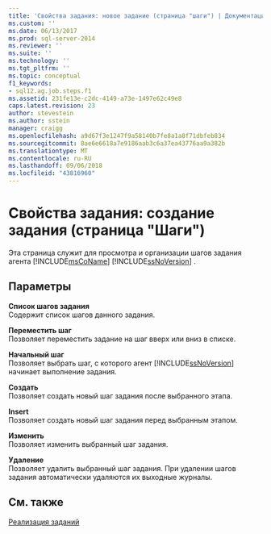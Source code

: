 ```yaml
---
title: 'Свойства задания: новое задание (страница "шаги") | Документация Майкрософт'
ms.custom: ''
ms.date: 06/13/2017
ms.prod: sql-server-2014
ms.reviewer: ''
ms.suite: ''
ms.technology: ''
ms.tgt_pltfrm: ''
ms.topic: conceptual
f1_keywords:
- sql12.ag.job.steps.f1
ms.assetid: 231fe13e-c2dc-4149-a73e-1497e62c49e8
caps.latest.revision: 23
author: stevestein
ms.author: sstein
manager: craigg
ms.openlocfilehash: a9d67f3e1247f9a58140b7fe8a1a8f71dbfeb834
ms.sourcegitcommit: 8ae6e6618a7e9186aab3c6a37ea43776aa9a382b
ms.translationtype: MT
ms.contentlocale: ru-RU
ms.lasthandoff: 09/06/2018
ms.locfileid: "43816960"
---
```

# <a name="job-propertiesnew-job-steps-page"></a>Свойства задания: создание задания (страница "Шаги")
  Эта страница служит для просмотра и организации шагов задания агента [!INCLUDE[msCoName](../../includes/msconame-md.md)] [!INCLUDE[ssNoVersion](../../includes/ssnoversion-md.md)] .  
  
## <a name="options"></a>Параметры  
 **Список шагов задания**  
 Содержит список шагов данного задания.  
  
 **Переместить шаг**  
 Позволяет переместить задание на шаг вверх или вниз в списке.  
  
 **Начальный шаг**  
 Позволяет выбрать шаг, с которого агент [!INCLUDE[ssNoVersion](../../includes/ssnoversion-md.md)] начинает выполнение задания.  
  
 **Создать**  
 Позволяет создать новый шаг задания после выбранного этапа.  
  
 **Insert**  
 Позволяет создать новый шаг задания перед выбранным этапом.  
  
 **Изменить**  
 Позволяет изменить выбранный шаг задания.  
  
 **Удаление**  
 Позволяет удалить выбранный шаг задания. При удалении шагов задания автоматически удаляются их выходные журналы.  
  
## <a name="see-also"></a>См. также  
 [Реализация заданий](implement-jobs.md)  
  
  
